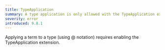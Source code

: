```yaml
---
title: TypeApplication
summary: A type application is only allowed with the TypeApplication extension enabled.
severity: error
introduced: 9.8.1
---
```


Applying a term to a type (using @ notation) requires enabling the TypeApplication extension.
